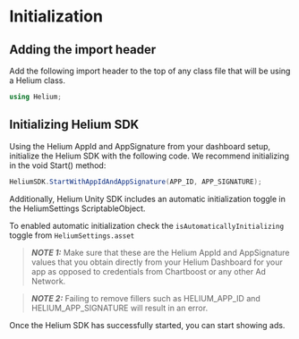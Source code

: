 # Initialization

## Adding the import header

Add the following import header to the top of any class file that will be using a Helium class.

```c#
using Helium;
```

## Initializing Helium SDK

Using the Helium AppId and AppSignature from your dashboard setup, initialize the Helium SDK with the following code. We recommend initializing in the void Start() method:

```c#
HeliumSDK.StartWithAppIdAndAppSignature(APP_ID, APP_SIGNATURE);
```

Additionally, Helium Unity SDK includes an automatic initialization toggle in the HeliumSettings ScriptableObject.

To enabled automatic initialization check the `isAutomaticallyInitializing` toggle from `HeliumSettings.asset`


> **_NOTE 1:_** Make sure that these are the Helium AppId and AppSignature values that you obtain directly from your Helium Dashboard for your app as opposed to credentials from Chartboost or any other Ad Network.

> **_NOTE 2:_** Failing to remove fillers such as HELIUM_APP_ID and HELIUM_APP_SIGNATURE will result in an error.

Once the Helium SDK has successfully started, you can start showing ads.
